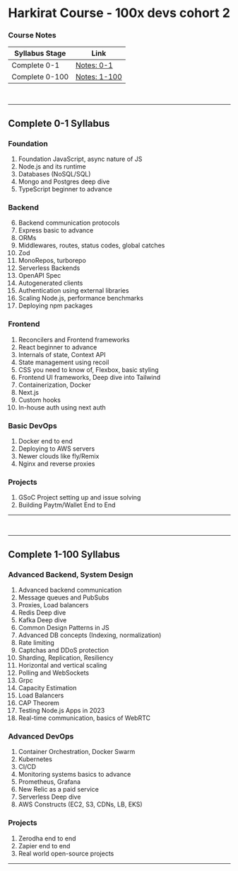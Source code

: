 # Harkirat Course - 100x devs cohort 2

### Course Notes

| Syllabus Stage  | Link                                                                                         |
|-----------------|----------------------------------------------------------------------------------------------|
| Complete 0-1   | [Notes: 0-1](https://github.com/nandini-gangrade/100x-devs-cohort-0-100-Harkirat-Singh/tree/0-1) |
| Complete 0-100 | [Notes: 1-100](https://github.com/nandini-gangrade/100x-devs-cohort-0-100-Harkirat-Singh/tree/1-100) |

<br>

---

## Complete 0-1 Syllabus

### Foundation
1. Foundation JavaScript, async nature of JS
2. Node.js and its runtime
3. Databases (NoSQL/SQL)
4. Mongo and Postgres deep dive
5. TypeScript beginner to advance

### Backend
6. Backend communication protocols
7. Express basic to advance
8. ORMs
9. Middlewares, routes, status codes, global catches
10. Zod
11. MonoRepos, turborepo
12. Serverless Backends
13. OpenAPI Spec
14. Autogenerated clients
15. Authentication using external libraries
16. Scaling Node.js, performance benchmarks
17. Deploying npm packages

### Frontend
1. Reconcilers and Frontend frameworks
2. React beginner to advance
3. Internals of state, Context API
4. State management using recoil
5. CSS you need to know of, Flexbox, basic styling
6. Frontend UI frameworks, Deep dive into Tailwind
7. Containerization, Docker
8. Next.js
9. Custom hooks
10. In-house auth using next auth

### Basic DevOps
1. Docker end to end
2. Deploying to AWS servers
3. Newer clouds like fly/Remix
4. Nginx and reverse proxies

### Projects
1. GSoC Project setting up and issue solving
2. Building Paytm/Wallet End to End

---
<br>

---

## Complete 1-100 Syllabus

### Advanced Backend, System Design
1. Advanced backend communication
2. Message queues and PubSubs
3. Proxies, Load balancers
4. Redis Deep dive
5. Kafka Deep dive
6. Common Design Patterns in JS
7. Advanced DB concepts (Indexing, normalization)
8. Rate limiting
9. Captchas and DDoS protection
10. Sharding, Replication, Resiliency
11. Horizontal and vertical scaling
12. Polling and WebSockets
13. Grpc
14. Capacity Estimation
15. Load Balancers
16. CAP Theorem
17. Testing Node.js Apps in 2023
18. Real-time communication, basics of WebRTC

### Advanced DevOps
1. Container Orchestration, Docker Swarm
2. Kubernetes
3. CI/CD
4. Monitoring systems basics to advance
5. Prometheus, Grafana
6. New Relic as a paid service
7. Serverless Deep dive
8. AWS Constructs (EC2, S3, CDNs, LB, EKS)

### Projects
1. Zerodha end to end
2. Zapier end to end
3. Real world open-source projects

---
